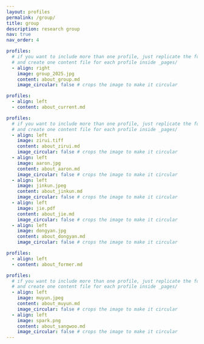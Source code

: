 ```yaml
---
layout: profiles
permalink: /group/
title: group
description: research group
nav: true
nav_order: 4

profiles:
  # if you want to include more than one profile, just replicate the following block
  # and create one content file for each profile inside _pages/
  - align: right
    image: group_2025.jpg
    content: about_group.md
    image_circular: false # crops the image to make it circular

profiles:
  - align: left
  - content: about_current.md

profiles:
  # if you want to include more than one profile, just replicate the following block
  # and create one content file for each profile inside _pages/
  - align: left
    image: zirui.tiff
    content: about_zirui.md
    image_circular: false # crops the image to make it circular
  - align: left
    image: aaron.jpg
    content: about_aaron.md
    image_circular: false # crops the image to make it circular
  - align: left
    image: jinkun.jpeg
    content: about_jinkun.md
    image_circular: false # crops the image to make it circular
  - align: left
    image: jie.pdf
    content: about_jie.md
    image_circular: false # crops the image to make it circular
  - align: left
    image: dongyan.jpg
    content: about_dongyan.md
    image_circular: false # crops the image to make it circular

profiles:
  - align: left
  - content: about_former.md

profiles:
  # if you want to include more than one profile, just replicate the following block
  # and create one content file for each profile inside _pages/
  - align: left
    image: muyun.jpeg
    content: about_muyun.md
    image_circular: false # crops the image to make it circular
  - align: left
    image: spark.png
    content: about_sangwoo.md
    image_circular: false # crops the image to make it circular
---
```

